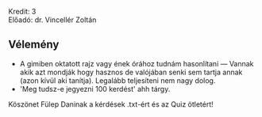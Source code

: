 Kredit: 3\
Előadó: dr. Vincellér Zoltán

## Vélemény
- A gimiben oktatott rajz vagy ének órához tudnám hasonlítani — Vannak akik azt mondják hogy hasznos de valójában senki sem tartja annak (azon kívül aki tanítja). Legalább teljesíteni nem nagy dolog.
- 'Meg tudsz-e jegyezni 100 kerdést' ahh tárgy.

Köszönet Fülep Daninak a kérdések .txt-ért és az Quiz ötletért!

